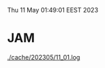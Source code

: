 Thu 11 May 01:49:01 EEST 2023
# JAM
<a href='./cache/202305/11_01.log'>./cache/202305/11_01.log</a>
